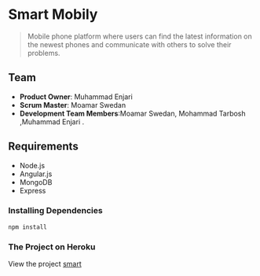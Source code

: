 # Smart Mobily

> Mobile phone platform where users can find the latest information on the newest phones and
communicate with others to solve their problems.

## Team

  - __Product Owner__: Muhammad Enjari
  - __Scrum Master__: Moamar Swedan
  - __Development Team Members__:Moamar Swedan, Mohammad Tarbosh ,Muhammad Enjari .


## Requirements

- Node.js
- Angular.js
- MongoDB
- Express



### Installing Dependencies

```
npm install 
```

### The Project on Heroku  
 
View the project [smart](https://smartmobily.herokuapp.com/#/)


